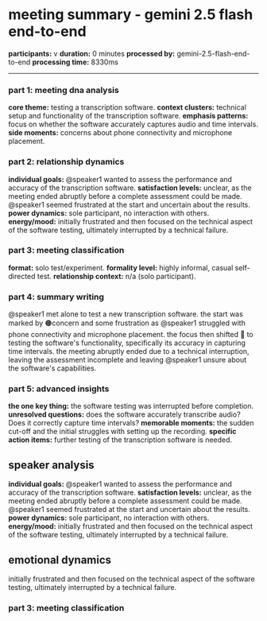 # meeting summary - gemini 2.5 flash end-to-end

**participants:** v
**duration:** 0 minutes
**processed by:** gemini-2.5-flash-end-to-end
**processing time:** 8330ms

---

### part 1: meeting dna analysis
**core theme:** testing a transcription software.
**context clusters:** technical setup and functionality of the transcription software.
**emphasis patterns:** focus on whether the software accurately captures audio and time intervals.
**side moments:**  concerns about phone connectivity and microphone placement.

### part 2: relationship dynamics
**individual goals:** @speaker1 wanted to assess the performance and accuracy of the transcription software.
**satisfaction levels:** unclear, as the meeting ended abruptly before a complete assessment could be made.  @speaker1 seemed frustrated at the start and uncertain about the results.
**power dynamics:**  sole participant, no interaction with others.
**energy/mood:** initially frustrated and then focused on the technical aspect of the software testing, ultimately interrupted by a technical failure.

### part 3: meeting classification
**format:** solo test/experiment.
**formality level:** highly informal, casual self-directed test.
**relationship context:**  n/a (solo participant).

### part 4: summary writing

@speaker1 met alone to test a new transcription software. the start was marked by 🟠concern and some frustration as @speaker1 struggled with phone connectivity and microphone placement. the focus then shifted 🔵 to testing the software's functionality, specifically its accuracy in capturing time intervals.  the meeting abruptly ended due to a technical interruption, leaving the assessment incomplete and leaving @speaker1 unsure about the software's capabilities.

### part 5: advanced insights
**the one key thing:** the software testing was interrupted before completion.
**unresolved questions:** does the software accurately transcribe audio?  Does it correctly capture time intervals?
**memorable moments:** the sudden cut-off and the initial struggles with setting up the recording.
**specific action items:**  further testing of the transcription software is needed.

## speaker analysis
**individual goals:** @speaker1 wanted to assess the performance and accuracy of the transcription software.
**satisfaction levels:** unclear, as the meeting ended abruptly before a complete assessment could be made.  @speaker1 seemed frustrated at the start and uncertain about the results.
**power dynamics:**  sole participant, no interaction with others.
**energy/mood:** initially frustrated and then focused on the technical aspect of the software testing, ultimately interrupted by a technical failure.

## emotional dynamics
initially frustrated and then focused on the technical aspect of the software testing, ultimately interrupted by a technical failure.

### part 3: meeting classification